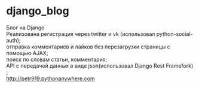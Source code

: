 # django_blog
Блог на Django<br>
Реализована регистрация через twitter и vk (использовал python-social-auth);<br>
отправка комментариев и лайков без перезагрузки страницы с помощью AJAX;<br>
поиск по словам статьи, комментария;<br>
API c передачей данных в виде json(использовал Django Rest Framefork) ;<br>
http://petr919.pythonanywhere.com<br>
